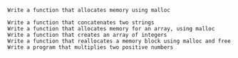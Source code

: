     Write a function that allocates memory using malloc

    Write a function that concatenates two strings
    Write a function that allocates memory for an array, using malloc
    Write a function that creates an array of integers
    Write a function that reallocates a memory block using malloc and free
    Write a program that multiplies two positive numbers

